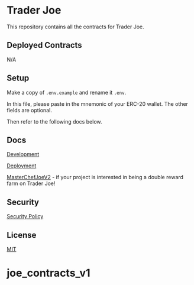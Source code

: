 # Trader Joe

This repository contains all the contracts for Trader Joe.

## Deployed Contracts

N/A

## Setup

Make a copy of `.env.example` and rename it `.env`.

In this file, please paste in the mnemonic of your ERC-20 wallet. The other fields are optional.

Then refer to the following docs below.

## Docs

[Development](docs/DEVELOPMENT.md)

[Deployment](docs/DEPLOYMENT.md)

[MasterChefJoeV2](docs/MASTERCHEFJOEV2.md) - if your project is interested in being a double reward farm on Trader Joe!

## Security

[Security Policy](SECURITY.md)

## License

[MIT](LICENSE.txt)

# joe_contracts_v1
